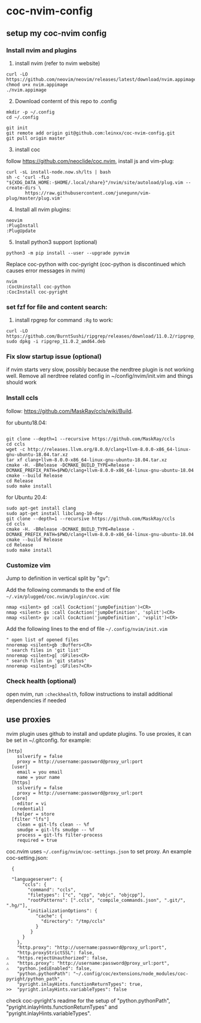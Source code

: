 # coc-nvim-config
## setup my coc-nvim config

### Install nvim and plugins

1. install nvim (refer to nvim website)

```
curl -LO https://github.com/neovim/neovim/releases/latest/download/nvim.appimage
chmod u+x nvim.appimage
./nvim.appimage
```
2. Download conternt of this repo to .config

```
mkdir -p ~/.config
cd ~/.config

git init
git remote add origin git@github.com:leinxx/coc-nvim-config.git
git pull origin master
```

3. install coc

follow https://github.com/neoclide/coc.nvim, install js and vim-plug:

```
curl -sL install-node.now.sh/lts | bash
sh -c 'curl -fLo "${XDG_DATA_HOME:-$HOME/.local/share}"/nvim/site/autoload/plug.vim --create-dirs \
       https://raw.githubusercontent.com/junegunn/vim-plug/master/plug.vim'
 ```

4. Install all nvim plugins:

```
neovim
:PlugInstall
:PlugUpdate
```

5. Install python3 support (optional)

```
python3 -m pip install --user --upgrade pynvim
```

Replace coc-python with coc-pyright (coc-python is discontinued which causes error messages in nvim)

```
nvim
:CocUninstall coc-python
:CocInstall coc-pyright
```

### set fzf for file and content search:

1. install rpgrep for command `:Rg` to work:

```
curl -LO https://github.com/BurntSushi/ripgrep/releases/download/11.0.2/ripgrep_11.0.2_amd64.deb
sudo dpkg -i ripgrep_11.0.2_amd64.deb
```

### Fix slow startup issue (optional)

if nvim starts very slow, possibly because the nerdtree plugin is not working well. Remove all nerdtree related config in ~/config/nvim/init.vim and things should work

### Install ccls

follow: https://github.com/MaskRay/ccls/wiki/Build.

for ubuntu18.04:

```

git clone --depth=1 --recursive https://github.com/MaskRay/ccls
cd ccls
wget -c http://releases.llvm.org/8.0.0/clang+llvm-8.0.0-x86_64-linux-gnu-ubuntu-18.04.tar.xz
tar xf clang+llvm-8.0.0-x86_64-linux-gnu-ubuntu-18.04.tar.xz
cmake -H. -BRelease -DCMAKE_BUILD_TYPE=Release -DCMAKE_PREFIX_PATH=$PWD/clang+llvm-8.0.0-x86_64-linux-gnu-ubuntu-18.04
cmake --build Release
cd Release
sudo make install
```

for Ubuntu 20.4:

```
sudo apt-get install clang
sudo apt-get install libclang-10-dev
git clone --depth=1 --recursive https://github.com/MaskRay/ccls
cd ccls
cmake -H. -BRelease -DCMAKE_BUILD_TYPE=Release -DCMAKE_PREFIX_PATH=$PWD/clang+llvm-8.0.0-x86_64-linux-gnu-ubuntu-18.04
cmake --build Release
cd Release
sudo make install
```

### Customize vim

Jump to definition in vertical split by "gv":

Add the following commands to the end of file ```~/.vim/plugged/coc.nvim/plugin/coc.vim```:
```
nmap <silent> gd :call CocAction('jumpDefinition')<CR>
nmap <silent> gs :call CocAction('jumpDefinition', 'split')<CR>
nmap <silent> gv :call CocAction('jumpDefinition', 'vsplit')<CR>
```

Add the following lines to the end of file `~/.config/nvim/init.vim`
```
" open list of opened files
nnoremap <silent>gb :Buffers<CR>
" search files in 'git list'
nnoremap <silent>g[ :GFiles<CR>
" search files in 'git status'
nnoremap <silent>g] :GFiles?<CR>
```


### Check health (optional)

open nvim, run `:checkhealth`, follow instructions to install additional dependencies if needed


## use proxies

nvim plugin uses github to install and update plugins. To use proxies, it can be set in ~/.gitconfig. for example:
```
[http]
    sslverify = false
    proxy = http://username:password@proxy_url:port
  [user]
    email = you email
    name = your name
  [https]
    sslverify = false
    proxy = http://username:password@proxy_url:port
  [core]
    editor = vi
  [credential]
    helper = store
  [filter "lfs"]
    clean = git-lfs clean -- %f
    smudge = git-lfs smudge -- %f
    process = git-lfs filter-process
    required = true
```

coc.nvim uses `~/.config/nvim/coc-settings.json` to set proxy. An example coc-setting.json:
```
  {

  "languageserver": {
      "ccls": {
        "command": "ccls",
        "filetypes": ["c", "cpp", "objc", "objcpp"],
        "rootPatterns": [".ccls", "compile_commands.json", ".git/", ".hg/"],
        "initializationOptions": {
           "cache": {
             "directory": "/tmp/ccls"
           }
         }
      }
    },
    "http.proxy": "http://username:password@proxy_url:port",
    "http.proxyStrictSSL": false,
⚠   "https.rejectUnauthorized": false,
⚠   "https.proxy": "http://username:password@proxy_url:port",
⚠   "python.jediEnabled": false,
    "python.pythonPath": "~/.config/coc/extensions/node_modules/coc-pyright/python_path",
    "pyright.inlayHints.functionReturnTypes": true,
>>  "pyright.inlayHints.variableTypes": false
```

check coc-pyright's readme for the setup of "python.pythonPath", "pyright.inlayHints.functionReturnTypes" and "pyright.inlayHints.variableTypes".


